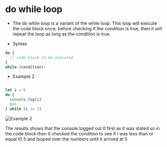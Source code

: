 # do while loop

- The do while loop is a variant of the while loop. This loop will execute the code block once, before checking if the condition is true, then it will repeat the loop as long as the condition is true.


- Syntax
```js
do {
  // code block to be executed
}
while (condition);
```


- Example 2

```js

let i = 0
do {
  console.log(i)
  i++
} while (i <= 5)


```

![Example 2](/img/dowhile.PNG.PNG "do while loop")

The results shows that the console logged out 0 first as it was stated so in the code block then it checked the condition to see if i was less than or equal t0 5 and looped over the numbers until it arrived at 5 
